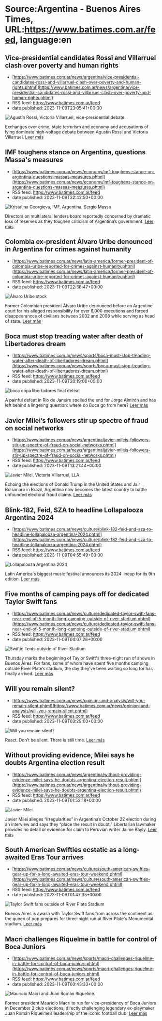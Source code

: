 # Source:Argentina - Buenos Aires Times, URL:https://www.batimes.com.ar/feed, language:en

## Vice-presidential candidates Rossi and Villarruel clash over poverty and human rights
 - [https://www.batimes.com.ar/news/argentina/vice-presidential-candidates-rossi-and-villarruel-clash-over-poverty-and-human-rights.phtml](https://www.batimes.com.ar/news/argentina/vice-presidential-candidates-rossi-and-villarruel-clash-over-poverty-and-human-rights.phtml)
 - RSS feed: https://www.batimes.com.ar/feed
 - date published: 2023-11-09T23:05:41+00:00

<p><img alt="Agustín Rossi, Victoria Villarruel,  vice-presidential debate." src="https://fotos.perfil.com/2023/11/09/trim/540/304/agustin-rossi-victoria-villarruel-vice-presidential-debate-1694778.jpeg" /></p>Exchanges over crime, state terrorism and economy and accusations of lying dominate high-voltage debate between Agustín Rossi and Victoria Villarruel.
 <a href="https://www.batimes.com.ar/news/argentina/vice-presidential-candidates-rossi-and-villarruel-clash-over-poverty-and-human-rights.phtml">Leer más</a>

## IMF toughens stance on Argentina, questions Massa's measures
 - [https://www.batimes.com.ar/news/economy/imf-toughens-stance-on-argentina-questions-massas-measures.phtml](https://www.batimes.com.ar/news/economy/imf-toughens-stance-on-argentina-questions-massas-measures.phtml)
 - RSS feed: https://www.batimes.com.ar/feed
 - date published: 2023-11-09T22:42:50+00:00

<p><img alt="Kristalina Georgieva, IMF, Argentina, Sergio Massa" src="https://fotos.perfil.com/2023/11/09/trim/540/304/kristalina-georgieva-imf-argentina-sergio-massa-1694768.jpeg" /></p>Directors on multilateral lenders board reportedly concerned by dramatic loss of reserves as they toughen criticism of Argentina’s government.
 <a href="https://www.batimes.com.ar/news/economy/imf-toughens-stance-on-argentina-questions-massas-measures.phtml">Leer más</a>

## Colombia ex-president Álvaro Uribe denounced in Argentina for crimes against humanity
 - [https://www.batimes.com.ar/news/latin-america/former-president-of-colombia-uribe-reported-for-crimes-against-humanity.phtml](https://www.batimes.com.ar/news/latin-america/former-president-of-colombia-uribe-reported-for-crimes-against-humanity.phtml)
 - RSS feed: https://www.batimes.com.ar/feed
 - date published: 2023-11-09T22:38:47+00:00

<p><img alt="Álvaro Uribe stock" src="https://fotos.perfil.com/2023/11/09/trim/540/304/alvaro-uribe-stock-1694809.jpeg" /></p>Former Colombian president Álvaro Uribe denounced before an Argentine court for his alleged responsibility for over 6,000 executions and forced disappearances of civilians between 2002 and 2008 while serving as head of state. <a href="https://www.batimes.com.ar/news/latin-america/former-president-of-colombia-uribe-reported-for-crimes-against-humanity.phtml">Leer más</a>

## Boca must stop treading water after death of Libertadores dream
 - [https://www.batimes.com.ar/news/sports/boca-must-stop-treading-water-after-death-of-libertadores-dream.phtml](https://www.batimes.com.ar/news/sports/boca-must-stop-treading-water-after-death-of-libertadores-dream.phtml)
 - RSS feed: https://www.batimes.com.ar/feed
 - date published: 2023-11-09T20:19:00+00:00

<p><img alt="boca copa libertadores final defeat" src="https://fotos.perfil.com/2023/11/09/trim/540/304/boca-copa-libertadores-final-defeat-1694690.jpg" /></p>A painful defeat in Rio de Janeiro spelled the end for Jorge Almirón and has left behind a lingering question: where do Boca go from here? <a href="https://www.batimes.com.ar/news/sports/boca-must-stop-treading-water-after-death-of-libertadores-dream.phtml">Leer más</a>

## Javier Milei’s followers stir up spectre of fraud on social networks
 - [https://www.batimes.com.ar/news/argentina/javier-mileis-followers-stir-up-spectre-of-fraud-on-social-networks.phtml](https://www.batimes.com.ar/news/argentina/javier-mileis-followers-stir-up-spectre-of-fraud-on-social-networks.phtml)
 - RSS feed: https://www.batimes.com.ar/feed
 - date published: 2023-11-09T13:21:44+00:00

<p><img alt="Javier Milei, Victoria Villarruel, LLA" src="https://fotos.perfil.com/2023/11/09/trim/540/304/javier-milei-victoria-villarruel-lla-1694253.jpg" /></p>Echoing the elections of Donald Trump in the United States and Jair Bolsonaro in Brazil, Argentina now becomes the latest country to battle unfounded electoral fraud claims.
 <a href="https://www.batimes.com.ar/news/argentina/javier-mileis-followers-stir-up-spectre-of-fraud-on-social-networks.phtml">Leer más</a>

## Blink-182, Feid, SZA to headline Lollapalooza Argentina 2024
 - [https://www.batimes.com.ar/news/culture/blink-182-feid-and-sza-to-headline-lollapalooza-argentina-2024.phtml](https://www.batimes.com.ar/news/culture/blink-182-feid-and-sza-to-headline-lollapalooza-argentina-2024.phtml)
 - RSS feed: https://www.batimes.com.ar/feed
 - date published: 2023-11-09T04:55:49+00:00

<p><img alt="Lollapalooza Argentina 2024" src="https://fotos.perfil.com/2023/11/09/trim/540/304/lollapalooza-argentina-2024-1694104.jpeg" /></p>Latin America's biggest music festival announces its 2024 lineup for its 9th edition. <a href="https://www.batimes.com.ar/news/culture/blink-182-feid-and-sza-to-headline-lollapalooza-argentina-2024.phtml">Leer más</a>

## Five months of camping pays off for dedicated Taylor Swift fans
 - [https://www.batimes.com.ar/news/culture/dedicated-taylor-swift-fans-near-end-of-5-month-long-camping-outside-of-river-stadium.phtml](https://www.batimes.com.ar/news/culture/dedicated-taylor-swift-fans-near-end-of-5-month-long-camping-outside-of-river-stadium.phtml)
 - RSS feed: https://www.batimes.com.ar/feed
 - date published: 2023-11-09T04:07:28+00:00

<p><img alt="Swiftie Tents outside of River Stadium" src="https://fotos.perfil.com/2023/11/09/trim/540/304/swiftie-tents-outside-of-river-stadium-1694093.jpeg" /></p>Thursday marks the beginning of Taylor Swift's three-night run of shows in Buenos Aires. For fans, some of whom have spent five months camping outside River Plate’s stadium, the day they’ve been waiting so long for has finally arrived. <a href="https://www.batimes.com.ar/news/culture/dedicated-taylor-swift-fans-near-end-of-5-month-long-camping-outside-of-river-stadium.phtml">Leer más</a>

## Will you remain silent?
 - [https://www.batimes.com.ar/news/opinion-and-analysis/will-you-remain-silent.phtml](https://www.batimes.com.ar/news/opinion-and-analysis/will-you-remain-silent.phtml)
 - RSS feed: https://www.batimes.com.ar/feed
 - date published: 2023-11-09T03:29:00+00:00

<p><img alt="Will you remain silent?" src="https://fotos.perfil.com/2023/11/08/trim/540/304/will-you-remain-silent-1694051.jpg" /></p>React. Don't be silent. There is still time.  <a href="https://www.batimes.com.ar/news/opinion-and-analysis/will-you-remain-silent.phtml">Leer más</a>

## Without providing evidence, Milei says he doubts Argentina election result
 - [https://www.batimes.com.ar/news/argentina/without-providing-evidence-milei-says-he-doubts-argentina-election-result.phtml](https://www.batimes.com.ar/news/argentina/without-providing-evidence-milei-says-he-doubts-argentina-election-result.phtml)
 - RSS feed: https://www.batimes.com.ar/feed
 - date published: 2023-11-09T01:53:18+00:00

<p><img alt="Javier Milei." src="https://fotos.perfil.com/2023/11/08/trim/540/304/javier-milei-1693560.jpg" /></p>Javier Milei alleges “irregularities” in Argentina’s October 22 election during an interview and says they “place the result in doubt.” Libertarian lawmaker provides no detail or evidence for claim to Peruvian writer Jaime Bayly. <a href="https://www.batimes.com.ar/news/argentina/without-providing-evidence-milei-says-he-doubts-argentina-election-result.phtml">Leer más</a>

## South American Swifties ecstatic as a long-awaited Eras Tour arrives
 - [https://www.batimes.com.ar/news/culture/south-american-swifties-gear-up-for-a-long-awaited-eras-tour-weekend.phtml](https://www.batimes.com.ar/news/culture/south-american-swifties-gear-up-for-a-long-awaited-eras-tour-weekend.phtml)
 - RSS feed: https://www.batimes.com.ar/feed
 - date published: 2023-11-09T01:47:35+00:00

<p><img alt="Taylor Swift fans outside of River Plate Stadium " src="https://fotos.perfil.com/2023/11/08/trim/540/304/taylor-swift-fans-outside-of-river-plate-stadium-1694015.jpeg" /></p>Buenos Aires is awash with Taylor Swift fans from across the continent as the queen of pop prepares for three-night run at River Plate's Monumental stadium. <a href="https://www.batimes.com.ar/news/culture/south-american-swifties-gear-up-for-a-long-awaited-eras-tour-weekend.phtml">Leer más</a>

## Macri challenges Riquelme in battle for control of Boca Juniors
 - [https://www.batimes.com.ar/news/sports/macri-challenges-riquelme-in-battle-for-control-of-boca-juniors.phtml](https://www.batimes.com.ar/news/sports/macri-challenges-riquelme-in-battle-for-control-of-boca-juniors.phtml)
 - RSS feed: https://www.batimes.com.ar/feed
 - date published: 2023-11-09T00:43:33+00:00

<p><img alt="Mauricio Macri and Juan Román Riquelme." src="https://fotos.perfil.com/2023/11/08/trim/540/304/mauricio-macri-and-juan-roman-riquelme-1693566.jpg" /></p>Former president Mauricio Macri to run for vice-presidency of Boca Juniors in December 2 club elections, directly challenging legendary ex-playmaker Juan Román Riquelme’s leadership of the iconic football club. <a href="https://www.batimes.com.ar/news/sports/macri-challenges-riquelme-in-battle-for-control-of-boca-juniors.phtml">Leer más</a>

